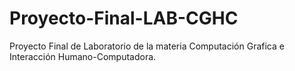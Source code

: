 # Proyecto-Final-LAB-CGHC
Proyecto Final de Laboratorio de la materia Computación Grafica e Interacción Humano-Computadora.
